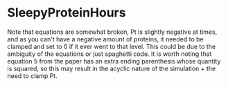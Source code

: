 # SleepyProteinHours
Note that equations are somewhat broken, Pt is slightly negative at times, and as you can't have a negative amount of proteins, it needed to be clamped and set to 0 if it ever went to that level.
This could be due to the ambiguity of the equations or just spaghetti code. It is worth noting that equation 5 from the paper has an extra ending parenthesis whose quantity is squared, so this may result in the acyclic nature of the simulation + the need to clamp Pt. 
